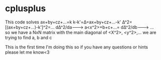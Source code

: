# cplusplus
This code solves ax+by+cz+...=k
k-k'=Δ=ax+by+cz+...-k'
Δ^2=[(ax+by+cz+...)-k']^2=...
dΔ^2/da---> a<x^2>+b<xy>+c<xz>+...=<kx>
dΔ^2/db---> ...
so we have a NxN matrix with the main diagonal of <X^2>, <y^2>,...
we are trying to find a, b and c

This is the first time I'm doing this so if you have any questions or hints please let me know<3
